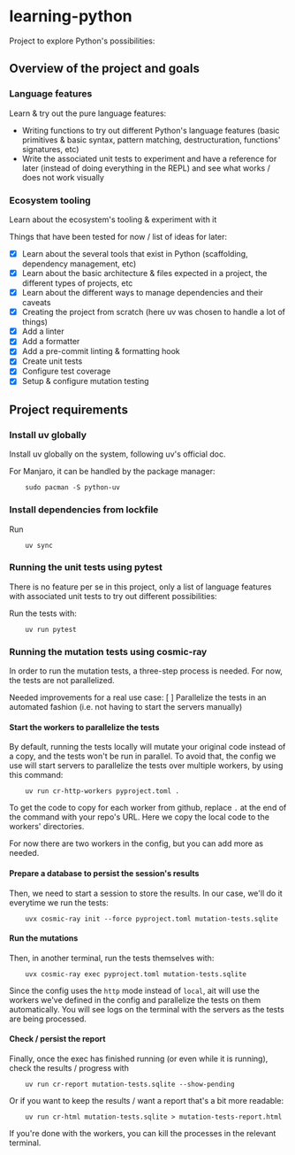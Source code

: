 # learning-python

Project to explore Python's possibilities:

## Overview of the project and goals

### Language features

Learn & try out the pure language features:

- Writing functions to try out different Python's language features (basic primitives & basic syntax, pattern matching, destructuration, functions' signatures, etc)
- Write the associated unit tests to experiment and have a reference for later (instead of doing everything in the REPL) and see what works / does not work visually

### Ecosystem tooling

Learn about the ecosystem's tooling & experiment with it

Things that have been tested for now / list of ideas for later:

- [X] Learn about the several tools that exist in Python (scaffolding, dependency management, etc)
- [X] Learn about the basic architecture & files expected in a project, the different types of projects, etc
- [X] Learn about the different ways to manage dependencies and their caveats
- [X] Creating the project from scratch (here uv was chosen to handle a lot of things)
- [X] Add a linter
- [X] Add a formatter
- [X] Add a pre-commit linting & formatting hook
- [X] Create unit tests
- [X] Configure test coverage
- [X] Setup & configure mutation testing

## Project requirements

### Install uv globally

Install uv globally on the system, following uv's official doc.

For Manjaro, it can be handled by the package manager:

```
    sudo pacman -S python-uv
```

### Install dependencies from lockfile

Run

```
    uv sync
```

### Running the unit tests using pytest

There is no feature per se in this project, only a list of language features with associated unit tests to try out different possibilities:

Run the tests with:

```
    uv run pytest
```

### Running the mutation tests using cosmic-ray

In order to run the mutation tests, a three-step process is needed.
For now, the tests are not parallelized.

Needed improvements for a real use case:
[ ] Parallelize the tests in an automated fashion (i.e. not having to start the servers manually)

#### Start the workers to parallelize the tests

By default, running the tests locally will mutate your original code instead of a copy, and the tests won't be run in parallel.
To avoid that, the config we use will start servers to parallelize the tests over multiple workers, by using this command:

```
    uv run cr-http-workers pyproject.toml .
```

To get the code to copy for each worker from github, replace `.` at the end of the command with your repo's URL.
Here we copy the local code to the workers' directories.

For now there are two workers in the config, but you can add more as needed.

#### Prepare a database to persist the session's results

Then, we need to start a session to store the results. In our case, we'll do it everytime we run the tests:

```
    uvx cosmic-ray init --force pyproject.toml mutation-tests.sqlite
```

#### Run the mutations

Then, in another terminal, run the tests themselves with:

```
    uvx cosmic-ray exec pyproject.toml mutation-tests.sqlite
```

Since the config uses the `http` mode instead of `local`, ait will use the workers we've defined in the config and parallelize the tests on them automatically.
You will see logs on the terminal with the servers as the tests are being processed.

#### Check / persist the report

Finally, once the exec has finished running (or even while it is running), check the results / progress with

```
    uv run cr-report mutation-tests.sqlite --show-pending
```

Or if you want to keep the results / want a report that's a bit more readable:

```
    uv run cr-html mutation-tests.sqlite > mutation-tests-report.html
```

If you're done with the workers, you can kill the processes in the relevant terminal.